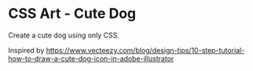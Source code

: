 # CSS Art - Cute Dog

Create a cute dog using only CSS.

Inspired by https://www.vecteezy.com/blog/design-tips/10-step-tutorial-how-to-draw-a-cute-dog-icon-in-adobe-illustrator
